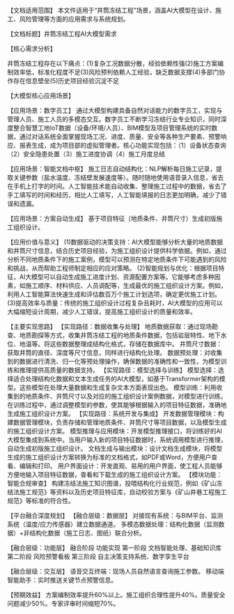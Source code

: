 【文档适用范围】
本文件适用于“井筒冻结工程”场景，涵盖AI大模型在设计、施工、风险管理等方面的应用需求与系统规划。

【文档标题】井筒冻结工程AI大模型需求

【核心需求分析】

井筒冻结工程存在以下痛点：(1)复杂工况数据分散，经验依赖性强(2)施工方案编制效率低，标准化程度不足(3)风险预判依赖人工经验，缺乏数据支撑(4)多部门协作存在信息壁垒(5)历史项目经验沉淀不足

【大模型核心应用场景】

【应用场景：数字员工】
通过大模型构建具备自然对话能力的数字员工，实现与管理人员、施工人员的多模态交互。数字员工不断学习冻结行业专业知识，同时深度整合智慧工地IoT数据（设备/环境/人员）、BIM模型及项目管理系统的实时数据，通过对话系统全面掌握现场工况、进度、质量、安全等各种生产要素、预警响应、报表生成，成为项目部的虚拟管理者。核心功能实现包括：（1）设备状态查询（2）安全隐患处置（3）施工进度协调（4）施工月度总结

【应用场景：智能文档中枢】
施工日志自动结构化：NLP解析每日施工记录，提取关键参数（盐水温度、冻结壁发展速度等）。随时随地使用语音录入信息，省去在手机上打字的时间。人工智能技术能自动收集、整理施工过程中的数据，省去了手工填写的时间和经历，相比人工填写，人工智能填报的日志更加明确，减少了错误和遗漏。

【应用场景：方案自动生成】
基于项目特征（地质条件、井筒尺寸）生成初版施工组织设计。

【应用价值与意义】
(1)数据驱动的决策支持：AI大模型能够分析大量的地质数据和井筒尺寸信息，结合历史项目经验，为施工组织设计提供科学依据。例如，通过分析不同地质条件下的施工案例，模型可以预测在特定地质条件下可能遇到的风险和挑战，从而帮助工程师制定相应的应对策略。
(2)智能规划与优化：根据项目特征，AI大模型可以自动生成施工进度计划、资源配置方案等。它能够考虑多种因素，如施工顺序、材料供应、人员调配等，生成最优的施工组织设计方案。例如，利用人工智能算法快速生成和评估数百万个施工计划选项，确定更优施工计划。
(3)提高效率与质量：传统的施工组织设计过程复杂且耗时，AI大模型的应用可以大幅缩短设计周期，减少人工错误，提高施工组织设计的质量和效率。

【主要实现思路】
【实现路径：数据收集与处理】
地质数据获取：通过现场勘查、地质勘探等方式，收集井筒冻结工程的地质条件数据，包括岩层特性、地下水位、地温等。将这些数据整理成结构化格式，存储在数据库中。
井筒尺寸数据：获取井筒的直径、深度等尺寸信息，同样进行结构化处理。
数据预处理：对收集到的数据进行清洗、归一化等预处理操作，确保数据的准确性和一致性，为模型训练和推理提供高质量的数据支持。
【实现路径：模型选择与训练】
模型选择：选择适合处理结构化数据和文本生成任务的AI大模型，如基于Transformer架构的模型。这些模型在处理大量数据和生成复杂文本方面表现出色。
模型训练：利用收集到的地质条件、井筒尺寸以及对应的施工组织设计案例数据，对模型进行训练。在训练过程中，通过调整模型的参数，使其能够根据输入的项目特征数据，准确地生成施工组织设计方案。
【实现路径：系统开发与集成】
开发数据管理模块：构建数据管理模块，负责存储和管理地质条件、井筒尺寸等项目数据，以及模型生成的施工组织设计方案。
模型推理与应用模块：开发模型推理接口，将训练好的AI大模型集成到系统中。当用户输入新的项目特征数据时，系统调用模型进行推理，自动生成初版施工组织设计。
文档生成与输出模块：设计文档生成模块，将模型生成的施工组织设计方案转换为标准的文档格式，如PDF或Word，方便用户查看、编辑和打印。
用户界面设计：开发直观、易用的用户界面，使工程人员能够方便地输入项目特征数据，查看和下载生成的施工组织设计方案。
【模块功能：智能合规审查】
构建冻结法施工知识图谱，投喂结构化行业规范，例如《矿山冻结法施工规范》等资料以及历史项目特征库，自动校验方案与《矿山井巷工程施工规范》等标准的符合性。

【平台融合深度规划】
【融合层级：数据层】
对接现有系统：与BIM平台、监测系统（温度/应力传感器）建立数据通道。
多模态数据处理：结构化数据（监测数据）+非结构化数据（施工日志、图纸）联合分析。

【融合层级：功能层】
融合阶段	功能实现
第一阶段	文档智能处理、基础知识库
第二阶段	风险预警看板
第三阶段	自主决策支持系统、数字孪生平台

【融合层级：交互层】
语音交互终端：现场人员自然语言查询施工参数。
移动端智能助手：实时推送关键节点预警信息。

【预期效益】
方案编制效率提升60%以上。施工组织合理性提升40%。质量安全问题减少50%。专家评审时间缩短70%。